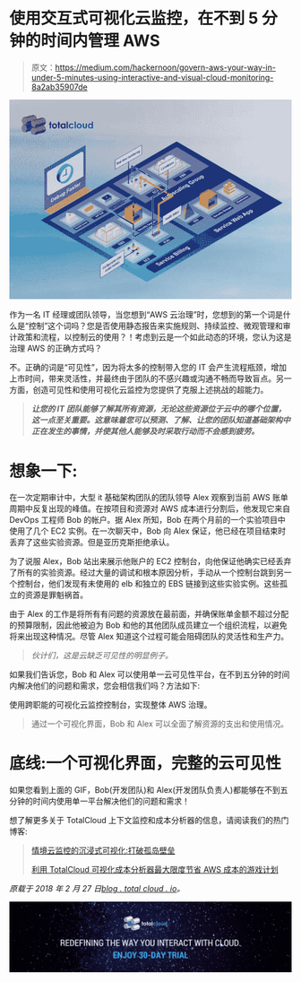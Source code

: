 # 使用交互式可视化云监控，在不到 5 分钟的时间内管理 AWS

> 原文：<https://medium.com/hackernoon/govern-aws-your-way-in-under-5-minutes-using-interactive-and-visual-cloud-monitoring-8a2ab35907de>

![](img/d413827abd5b3caeaab5a4d38e28c2b9.png)

作为一名 IT 经理或团队领导，当您想到“AWS 云治理”时，您想到的第一个词是什么是“控制”这个词吗？您是否使用静态报告来实施规则、持续监控、微观管理和审计政策和流程，以控制云的使用？！考虑到云是一个如此动态的环境，您认为这是治理 AWS 的正确方式吗？

不。正确的词是“可见性”，因为将太多的控制带入您的 IT 会产生流程瓶颈，增加上市时间，带来灵活性，并最终由于团队的不感兴趣或沟通不畅而导致盲点。另一方面，创造可见性和使用可视化云监控为您提供了克服上述挑战的超能力。

> ***让您的 IT 团队能够了解其所有资源，无论这些资源位于云中的哪个位置，这一点至关重要。这意味着您可以预测、了解、让您的团队知道基础架构中正在发生的事情，并使其他人能够及时采取行动而不会感到疲劳。***

# 想象一下:

在一次定期审计中，大型 it 基础架构团队的团队领导 Alex 观察到当前 AWS 账单周期中反复出现的峰值。在按项目和资源对 AWS 成本进行分割后，他发现它来自 DevOps 工程师 Bob 的帐户。据 Alex 所知，Bob 在两个月前的一个实验项目中使用了几个 EC2 实例。在一次聊天中，Bob 向 Alex 保证，他已经在项目结束时丢弃了这些实验资源。但是亚历克斯拒绝承认。

为了说服 Alex，Bob 站出来展示他账户的 EC2 控制台，向他保证他确实已经丢弃了所有的实验资源。经过大量的调试和根本原因分析，手动从一个控制台跳到另一个控制台，他们发现有未使用的 elb 和独立的 EBS 链接到这些实验实例。这些孤立的资源是罪魁祸首。

由于 Alex 的工作是将所有有问题的资源放在最前面，并确保账单金额不超过分配的预算限制，因此他被迫为 Bob 和他的其他团队成员建立一个组织流程，以避免将来出现这种情况。尽管 Alex 知道这个过程可能会阻碍团队的灵活性和生产力。

> *伙计们，这是云缺乏可见性的明显例子。*

如果我们告诉您，Bob 和 Alex 可以使用单一云可见性平台，在不到五分钟的时间内解决他们的问题和需求，您会相信我们吗？方法如下:

使用跨职能的可视化云监控控制台，实现整体 AWS 治理。

> 通过一个可视化界面，Bob 和 Alex 可以全面了解资源的支出和使用情况。

# 底线:一个可视化界面，完整的云可见性

如果您看到上面的 GIF，Bob(开发团队)和 Alex(开发团队负责人)都能够在不到五分钟的时间内使用单一平台解决他们的问题和需求！

想了解更多关于 TotalCloud 上下文监控和成本分析器的信息，请阅读我们的热门博客:

> [情境云监控的沉浸式可视化:打破孤岛壁垒](https://blog.totalcloud.io/index.php/2018/01/09/immersive-visualization-contextual-cloud-monitoring/)
> 
> [利用 TotalCloud 可视化成本分析器最大限度节省 AWS 成本的游戏计划](https://blog.totalcloud.io/index.php/2018/01/10/aws-cost-savings-totalcloud-visual-cost-analyzer/)

*原载于 2018 年 2 月 27 日*[*blog . total cloud . io*](https://blog.totalcloud.io/govern-aws-interactive-visual-cloud-monitoring/)*。*

![](img/f4866015522528d55ab1fbcb0d784dbe.png)